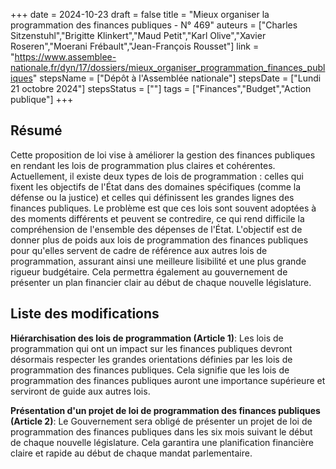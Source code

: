 +++
date = 2024-10-23
draft = false
title = "Mieux organiser la programmation des finances publiques - N° 469"
auteurs = ["Charles Sitzenstuhl","Brigitte Klinkert","Maud Petit","Karl Olive","Xavier Roseren","Moerani Frébault","Jean-François Rousset"]
link = "https://www.assemblee-nationale.fr/dyn/17/dossiers/mieux_organiser_programmation_finances_publiques"
stepsName = ["Dépôt à l'Assemblée nationale"]
stepsDate = ["Lundi 21 octobre 2024"]
stepsStatus = [""]
tags = ["Finances","Budget","Action publique"]
+++

## Résumé

Cette proposition de loi vise à améliorer la gestion des finances publiques en rendant les lois de programmation plus claires et cohérentes. Actuellement, il existe deux types de lois de programmation : celles qui fixent les objectifs de l'État dans des domaines spécifiques (comme la défense ou la justice) et celles qui définissent les grandes lignes des finances publiques. Le problème est que ces lois sont souvent adoptées à des moments différents et peuvent se contredire, ce qui rend difficile la compréhension de l'ensemble des dépenses de l'État. L'objectif est de donner plus de poids aux lois de programmation des finances publiques pour qu'elles servent de cadre de référence aux autres lois de programmation, assurant ainsi une meilleure lisibilité et une plus grande rigueur budgétaire. Cela permettra également au gouvernement de présenter un plan financier clair au début de chaque nouvelle législature.

## Liste des modifications

**Hiérarchisation des lois de programmation (Article 1)**: Les lois de programmation qui ont un impact sur les finances publiques devront désormais respecter les grandes orientations définies par les lois de programmation des finances publiques. Cela signifie que les lois de programmation des finances publiques auront une importance supérieure et serviront de guide aux autres lois.

**Présentation d'un projet de loi de programmation des finances publiques (Article 2)**: Le Gouvernement sera obligé de présenter un projet de loi de programmation des finances publiques dans les six mois suivant le début de chaque nouvelle législature. Cela garantira une planification financière claire et rapide au début de chaque mandat parlementaire.
